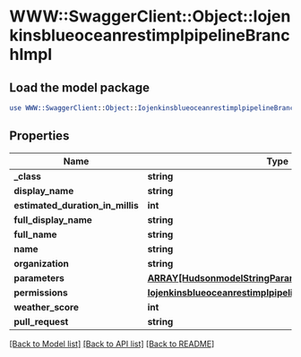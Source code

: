 # WWW::SwaggerClient::Object::IojenkinsblueoceanrestimplpipelineBranchImpl

## Load the model package
```perl
use WWW::SwaggerClient::Object::IojenkinsblueoceanrestimplpipelineBranchImpl;
```

## Properties
Name | Type | Description | Notes
------------ | ------------- | ------------- | -------------
**_class** | **string** |  | [optional] 
**display_name** | **string** |  | [optional] 
**estimated_duration_in_millis** | **int** |  | [optional] 
**full_display_name** | **string** |  | [optional] 
**full_name** | **string** |  | [optional] 
**name** | **string** |  | [optional] 
**organization** | **string** |  | [optional] 
**parameters** | [**ARRAY[HudsonmodelStringParameterDefinition]**](HudsonmodelStringParameterDefinition.md) |  | [optional] 
**permissions** | [**IojenkinsblueoceanrestimplpipelineBranchImplPermissions**](IojenkinsblueoceanrestimplpipelineBranchImplPermissions.md) |  | [optional] 
**weather_score** | **int** |  | [optional] 
**pull_request** | **string** |  | [optional] 

[[Back to Model list]](../README.md#documentation-for-models) [[Back to API list]](../README.md#documentation-for-api-endpoints) [[Back to README]](../README.md)


